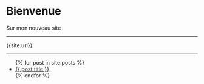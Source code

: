 # Bienvenue

Sur mon nouveau site

***
{{site.url}}
***

<ul>
  {% for post in site.posts %}
    <li>
      <a href="{{ site.url }}{{ post.url }}">{{ post.title }}</a>
    </li>
  {% endfor %}
</ul>
